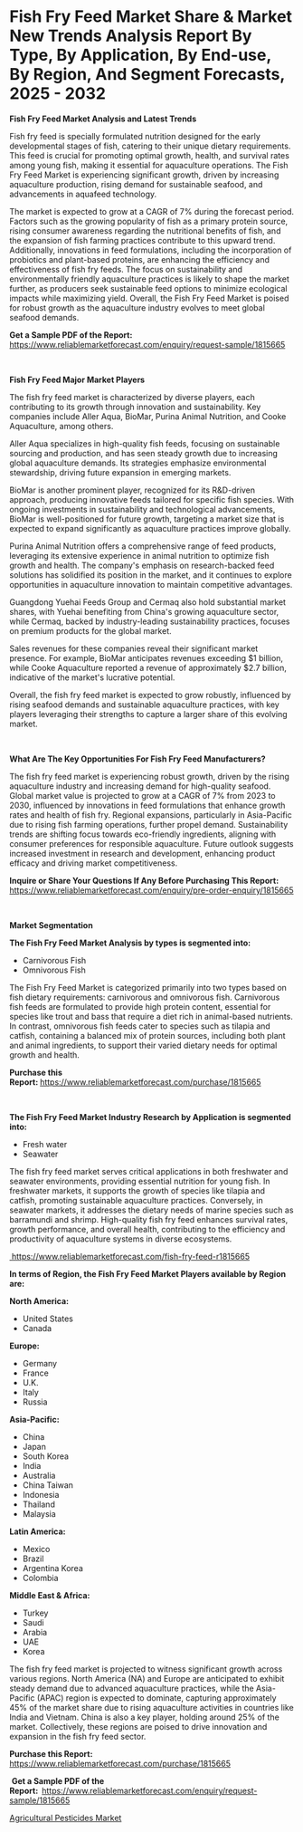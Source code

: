 <p><h1>Fish Fry Feed Market Share & Market New Trends Analysis Report By Type, By Application, By End-use, By Region, And Segment Forecasts, 2025 - 2032</h1></p><p><strong>Fish Fry Feed Market Analysis and Latest Trends</strong></p>
<p><p>Fish fry feed is specially formulated nutrition designed for the early developmental stages of fish, catering to their unique dietary requirements. This feed is crucial for promoting optimal growth, health, and survival rates among young fish, making it essential for aquaculture operations. The Fish Fry Feed Market is experiencing significant growth, driven by increasing aquaculture production, rising demand for sustainable seafood, and advancements in aquafeed technology.</p><p>The market is expected to grow at a CAGR of 7% during the forecast period. Factors such as the growing popularity of fish as a primary protein source, rising consumer awareness regarding the nutritional benefits of fish, and the expansion of fish farming practices contribute to this upward trend. Additionally, innovations in feed formulations, including the incorporation of probiotics and plant-based proteins, are enhancing the efficiency and effectiveness of fish fry feeds. The focus on sustainability and environmentally friendly aquaculture practices is likely to shape the market further, as producers seek sustainable feed options to minimize ecological impacts while maximizing yield. Overall, the Fish Fry Feed Market is poised for robust growth as the aquaculture industry evolves to meet global seafood demands.</p></p>
<p><strong>Get a Sample PDF of the Report:&nbsp;</strong> <a href="https://www.reliablemarketforecast.com/enquiry/request-sample/1815665?utm_campaign=2397&utm_medium=2&utm_source=Github&utm_content=ia&utm_term=30032025&utm_id=fish-fry-feed">https://www.reliablemarketforecast.com/enquiry/request-sample/1815665</a></p>
<p>&nbsp;</p>
<p><strong>Fish Fry Feed Major Market Players</strong></p>
<p><p>The fish fry feed market is characterized by diverse players, each contributing to its growth through innovation and sustainability. Key companies include Aller Aqua, BioMar, Purina Animal Nutrition, and Cooke Aquaculture, among others.</p><p>Aller Aqua specializes in high-quality fish feeds, focusing on sustainable sourcing and production, and has seen steady growth due to increasing global aquaculture demands. Its strategies emphasize environmental stewardship, driving future expansion in emerging markets.</p><p>BioMar is another prominent player, recognized for its R&D-driven approach, producing innovative feeds tailored for specific fish species. With ongoing investments in sustainability and technological advancements, BioMar is well-positioned for future growth, targeting a market size that is expected to expand significantly as aquaculture practices improve globally.</p><p>Purina Animal Nutrition offers a comprehensive range of feed products, leveraging its extensive experience in animal nutrition to optimize fish growth and health. The company's emphasis on research-backed feed solutions has solidified its position in the market, and it continues to explore opportunities in aquaculture innovation to maintain competitive advantages.</p><p>Guangdong Yuehai Feeds Group and Cermaq also hold substantial market shares, with Yuehai benefiting from China's growing aquaculture sector, while Cermaq, backed by industry-leading sustainability practices, focuses on premium products for the global market.</p><p>Sales revenues for these companies reveal their significant market presence. For example, BioMar anticipates revenues exceeding $1 billion, while Cooke Aquaculture reported a revenue of approximately $2.7 billion, indicative of the market's lucrative potential.</p><p>Overall, the fish fry feed market is expected to grow robustly, influenced by rising seafood demands and sustainable aquaculture practices, with key players leveraging their strengths to capture a larger share of this evolving market.</p></p>
<p>&nbsp;</p>
<p><strong>What Are The Key Opportunities For Fish Fry Feed Manufacturers?</strong></p>
<p><p>The fish fry feed market is experiencing robust growth, driven by the rising aquaculture industry and increasing demand for high-quality seafood. Global market value is projected to grow at a CAGR of 7% from 2023 to 2030, influenced by innovations in feed formulations that enhance growth rates and health of fish fry. Regional expansions, particularly in Asia-Pacific due to rising fish farming operations, further propel demand. Sustainability trends are shifting focus towards eco-friendly ingredients, aligning with consumer preferences for responsible aquaculture. Future outlook suggests increased investment in research and development, enhancing product efficacy and driving market competitiveness.</p></p>
<p><strong>Inquire or Share Your Questions If Any Before Purchasing This Report:</strong> <a href="https://www.reliablemarketforecast.com/enquiry/pre-order-enquiry/1815665?utm_campaign=2397&utm_medium=2&utm_source=Github&utm_content=ia&utm_term=30032025&utm_id=fish-fry-feed">https://www.reliablemarketforecast.com/enquiry/pre-order-enquiry/1815665</a></p>
<p>&nbsp;</p>
<p><strong>Market Segmentation</strong></p>
<p><strong>The Fish Fry Feed Market Analysis by types is segmented into:</strong></p>
<p><ul><li>Carnivorous Fish</li><li>Omnivorous Fish</li></ul></p>
<p><p>The Fish Fry Feed Market is categorized primarily into two types based on fish dietary requirements: carnivorous and omnivorous fish. Carnivorous fish feeds are formulated to provide high protein content, essential for species like trout and bass that require a diet rich in animal-based nutrients. In contrast, omnivorous fish feeds cater to species such as tilapia and catfish, containing a balanced mix of protein sources, including both plant and animal ingredients, to support their varied dietary needs for optimal growth and health.</p></p>
<p><strong>Purchase this Report:&nbsp;</strong><a href="https://www.reliablemarketforecast.com/purchase/1815665?utm_campaign=2397&utm_medium=2&utm_source=Github&utm_content=ia&utm_term=30032025&utm_id=fish-fry-feed">https://www.reliablemarketforecast.com/purchase/1815665</a></p>
<p>&nbsp;</p>
<p><strong>The Fish Fry Feed Market Industry Research by Application is segmented into:</strong></p>
<p><ul><li>Fresh water</li><li>Seawater</li></ul></p>
<p><p>The fish fry feed market serves critical applications in both freshwater and seawater environments, providing essential nutrition for young fish. In freshwater markets, it supports the growth of species like tilapia and catfish, promoting sustainable aquaculture practices. Conversely, in seawater markets, it addresses the dietary needs of marine species such as barramundi and shrimp. High-quality fish fry feed enhances survival rates, growth performance, and overall health, contributing to the efficiency and productivity of aquaculture systems in diverse ecosystems.</p></p>
<p><a href="https://www.reliablemarketforecast.com/fish-fry-feed-r1815665?utm_campaign=2397&utm_medium=2&utm_source=Github&utm_content=ia&utm_term=30032025&utm_id=fish-fry-feed">&nbsp;https://www.reliablemarketforecast.com/fish-fry-feed-r1815665</a></p>
<p><strong>In terms of Region, the Fish Fry Feed Market Players available by Region are:</strong></p>
<p>
    <p> <strong> North America: </strong>
        <ul>
            <li>United States</li>
            <li>Canada</li>
        </ul>
        </p> 
    <p> <strong> Europe: </strong>
        <ul>
            <li>Germany</li>
            <li>France</li>
            <li>U.K.</li>
            <li>Italy</li>
            <li>Russia</li>
        </ul>
        </p> 
    <p> <strong> Asia-Pacific: </strong>
        <ul>
            <li>China</li>
            <li>Japan</li>
            <li>South Korea</li>
            <li>India</li>
            <li>Australia</li>
            <li>China Taiwan</li>
            <li>Indonesia</li>
            <li>Thailand</li>
            <li>Malaysia</li>
        </ul>
        </p> 
    <p> <strong> Latin America: </strong>
        <ul>
            <li>Mexico</li>
            <li>Brazil</li>
            <li>Argentina Korea</li>
            <li>Colombia</li>
        </ul>
        </p> 
    <p> <strong> Middle East & Africa: </strong>
        <ul>
            <li>Turkey</li>
            <li>Saudi</li>
            <li>Arabia</li>
            <li>UAE</li>
            <li>Korea</li>
        </ul>
    </p>
    </p>
<p><p>The fish fry feed market is projected to witness significant growth across various regions. North America (NA) and Europe are anticipated to exhibit steady demand due to advanced aquaculture practices, while the Asia-Pacific (APAC) region is expected to dominate, capturing approximately 45% of the market share due to rising aquaculture activities in countries like India and Vietnam. China is also a key player, holding around 25% of the market. Collectively, these regions are poised to drive innovation and expansion in the fish fry feed sector.</p></p>
<p><strong>Purchase this Report: </strong><a href="https://www.reliablemarketforecast.com/purchase/1815665?utm_campaign=2397&utm_medium=2&utm_source=Github&utm_content=ia&utm_term=30032025&utm_id=fish-fry-feed">https://www.reliablemarketforecast.com/purchase/1815665</a></p>
<p>&nbsp;<strong>Get a Sample PDF of the Report:&nbsp;&nbsp;</strong><a href="https://www.reliablemarketforecast.com/enquiry/request-sample/1815665?utm_campaign=2397&utm_medium=2&utm_source=Github&utm_content=ia&utm_term=30032025&utm_id=fish-fry-feed">https://www.reliablemarketforecast.com/enquiry/request-sample/1815665</a></p>
<p><strong></strong></p>
<p><p><a href="https://github.com/FahadAhmed223/Market-Research-Report-List-2/blob/main/agricultural-pesticides-market.md?utm_campaign=2397&utm_medium=2&utm_source=Github&utm_content=ia&utm_term=30032025&utm_id=fish-fry-feed">Agricultural Pesticides Market</a></p></p>